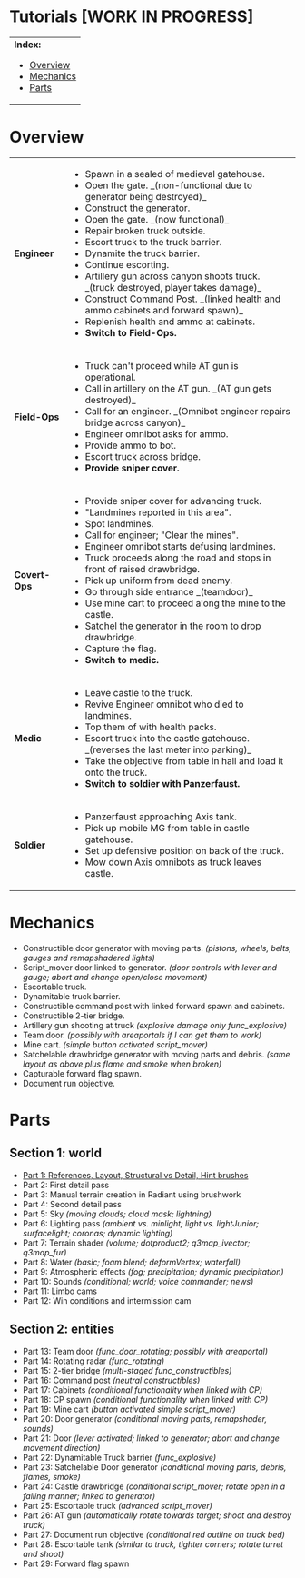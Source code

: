 Tutorials **[WORK IN PROGRESS]**
==========

<table>
 <tr>
   <td><b>Index:</b><br>
    <ul>
     <li><a href="https://github.com/realkemon/home/blob/master/pages/tutorials.md#overview">Overview</a></li>
     <li><a href="https://github.com/realkemon/home/blob/master/pages/tutorials.md#mechanics">Mechanics</a></li>
     <li><a href="https://github.com/realkemon/home/blob/master/pages/tutorials.md#parts">Parts</a></li>
    </ul>
 </td>
 </tr>
</table>


Overview
==========

<table>
 <tr>
  <td><b>Engineer</b></td>
  <td>
   <ul>
    <li>Spawn in a sealed of medieval gatehouse.</li>
    <li>Open the gate. _(non-functional due to generator being destroyed)_</li>
    <li>Construct the generator.</li>
    <li>Open the gate. _(now functional)_</li>
    <li>Repair broken truck outside.</li>
    <li>Escort truck to the truck barrier.</li>
    <li>Dynamite the truck barrier.</li>
    <li>Continue escorting.</li>
    <li>Artillery gun across canyon shoots truck. _(truck destroyed, player takes damage)_</li>
    <li>Construct Command Post. _(linked health and ammo cabinets and forward spawn)_</li>
    <li>Replenish health and ammo at cabinets.</li>
    <li><b>Switch to Field-Ops.</b></li>
   </ul>
  </td>
 </tr>
 <tr>
  <td><b>Field-Ops</b></td>
  <td>
   <ul>
    <li>Truck can't proceed while AT gun is operational.</li>
    <li>Call in artillery on the AT gun. _(AT gun gets destroyed)_</li>
    <li>Call for an engineer. _(Omnibot engineer repairs bridge across canyon)_</li>
    <li>Engineer omnibot asks for ammo.</li>
    <li>Provide ammo to bot.</li>
    <li>Escort truck across bridge.</li>
    <li><b>Provide sniper cover.</b></li>
   </ul>
  </td>
 </tr>
 <tr>
  <td><b>Covert-Ops</b></td>
  <td>
   <ul>
    <li>Provide sniper cover for advancing truck.</li>
    <li>"Landmines reported in this area".</li>
    <li>Spot landmines.</li>
    <li>Call for engineer; "Clear the mines".</li>
    <li>Engineer omnibot starts defusing landmines.</li>
    <li>Truck proceeds along the road and stops in front of raised drawbridge.</li>
    <li>Pick up uniform from dead enemy.</li>
    <li>Go through side entrance _(teamdoor)_</li>
    <li>Use mine cart to proceed along the mine to the castle.</li>
    <li>Satchel the generator in the room to drop drawbridge.</li>
    <li>Capture the flag.</li>
    <li><b>Switch to medic.</b></li>
   </ul>
  </td>
 </tr>
 <tr>
  <td><b>Medic</b></td>
  <td>
   <ul>
    <li>Leave castle to the truck.</li>
    <li>Revive Engineer omnibot who died to landmines.</li>
    <li>Top them of with health packs.</li>
    <li>Escort truck into the castle gatehouse. _(reverses the last meter into parking)_</li>
    <li>Take the objective from table in hall and load it onto the truck.</li>
    <li><b>Switch to soldier with Panzerfaust.</b></li>
   </ul>
  </td>
 </tr>
 <tr>
  <td><b>Soldier</b></td>
  <td>
   <ul>
    <li>Panzerfaust approaching Axis tank.</li>
    <li>Pick up mobile MG from table in castle gatehouse.</li>
    <li>Set up defensive position on back of the truck.</li>
    <li>Mow down Axis omnibots as truck leaves castle.</li>
   </ul>
  </td>
 </tr>
</table>


Mechanics
==========

* Constructible door generator with moving parts. _(pistons, wheels, belts, gauges and remapshadered lights)_
* Script_mover door linked to generator. _(door controls with lever and gauge; abort and change open/close movement)_
* Escortable truck.
* Dynamitable truck barrier.
* Constructible command post with linked forward spawn and cabinets.
* Constructible 2-tier bridge.
* Artillery gun shooting at truck _(explosive damage only func_explosive)_
* Team door. _(possibly with areaportals if I can get them to work)_
* Mine cart. _(simple button activated script_mover)_
* Satchelable drawbridge generator with moving parts and debris. _(same layout as above plus flame and smoke when broken)_
* Capturable forward flag spawn.
* Document run objective.


Parts
==========

Section 1: world
----------
* [Part 1: References, Layout, Structural vs Detail, Hint brushes](https://github.com/realkemon/home/blob/master/tut_part1.md)
* Part 2: First detail pass
* Part 3: Manual terrain creation in Radiant using brushwork
* Part 4: Second detail pass
* Part 5: Sky _(moving clouds; cloud mask; lightning)_
* Part 6: Lighting pass _(ambient vs. minlight; light vs. lightJunior; surfacelight; coronas; dynamic lighting)_
* Part 7: Terrain shader _(volume; dotproduct2; q3map_ivector; q3map_fur)_
* Part 8: Water _(basic; foam blend; deformVertex; waterfall)_
* Part 9: Atmospheric effects _(fog; precipitation; dynamic precipitation)_ 
* Part 10: Sounds _(conditional; world; voice commander; news)_
* Part 11: Limbo cams
* Part 12: Win conditions and intermission cam

Section 2: entities
----------
* Part 13: Team door _(func_door_rotating; possibly with areaportal)_
* Part 14: Rotating radar _(func_rotating)_
* Part 15: 2-tier bridge _(multi-staged func_constructibles)_
* Part 16: Command post _(neutral constructibles)_
* Part 17: Cabinets _(conditional functionality when linked with CP)_
* Part 18: CP spawn _(conditional functionality when linked with CP)_
* Part 19: Mine cart _(button activated simple script_mover)_
* Part 20: Door generator _(conditional moving parts, remapshader, sounds)_
* Part 21: Door _(lever activated; linked to generator; abort and change movement direction)_
* Part 22: Dynamitable Truck barrier _(func_explosive)_
* Part 23: Satchelable Door generator _(conditional moving parts, debris, flames, smoke)_
* Part 24: Castle drawbridge _(conditional script_mover; rotate open in a falling manner; linked to generator)_
* Part 25: Escortable truck _(advanced script_mover)_
* Part 26: AT gun _(automatically rotate towards target; shoot and destroy truck)_
* Part 27: Document run objective _(conditional red outline on truck bed)_
* Part 28: Escortable tank _(similar to truck, tighter corners; rotate turret and shoot)_
* Part 29: Forward flag spawn
